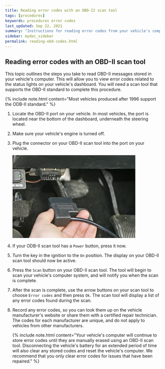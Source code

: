 ```yaml
---
title: Reading error codes with an OBD-II scan tool
tags: [procedures]
keywords: procedures error codes
last_updated: Sep 22, 2021
summary: "Instructions for reading error codes from your vehicle's computer using an OBD-II scan tool."
sidebar: mydoc_sidebar
permalink: reading-obd-codes.html
---
```


## Reading error codes with an OBD-II scan tool

This topic outlines the steps you take to read OBD-II messages stored in your vehicle's computer. This will allow you to view error codes related to the status lights on your vehicle's dashboard. You will need a scan tool that supports the OBD-II standard to complete this procedure.

{% include note.html content="Most vehicles produced after 1996 support the ODB-II standard." %}

1. Locate the OBD-II port on your vehicle. In most vehicles, the port is located near the bottom of the dashboard, underneath the steering wheel.

2. Make sure your vehicle's engine is turned off.

3. Plug the connector on your OBD-II scan tool into the port on your vehicle.

    ![OBD-II port](images/obd-ii-scan-port.jpg)

4. If your ODB-II scan tool has a `Power` button, press it now.

5. Turn the key in the ignition to the `On` position. The display on your OBD-II scan tool should now be active.

6. Press the `Scan` button on your OBD-II scan tool. The tool will begin to scan your vehicle's computer system, and will notify you when the scan is complete.

7. After the scan is complete, use the arrow buttons on your scan tool to choose `Error codes` and then press `Ok`. The scan tool will display a list of any error codes found during the scan.

8. Record any error codes, so you can look them up on the vehicle manufacturer's website or share them with a certified repair technician. The codes for each manufacturer are unique, and do not apply to vehicles from other manufacturers.

    {% include note.html content="Your vehicle's computer will continue to store error codes until they are manually erased using an OBD-II scan tool. Disconnecting the vehicle's battery for an extended period of time will also clear any stored codes and reset the vehicle's computer. We recommend that you only clear error codes for issues that have been repaired." %}
